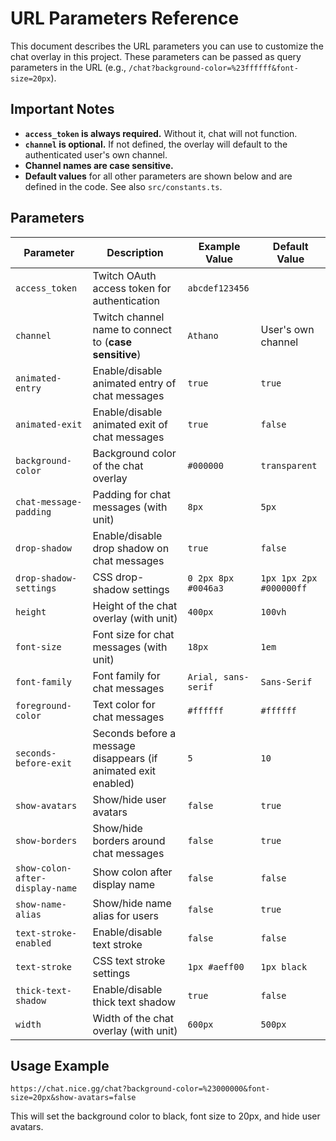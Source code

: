 # URL Parameters Reference

This document describes the URL parameters you can use to customize the chat overlay in this project. These parameters can be passed as query parameters in the URL (e.g., `/chat?background-color=%23ffffff&font-size=20px`).

## Important Notes

- **`access_token` is always required.** Without it, chat will not function.
- **`channel` is optional.** If not defined, the overlay will default to the authenticated user's own channel.
- **Channel names are case sensitive.**
- **Default values** for all other parameters are shown below and are defined in the code. See also `src/constants.ts`.

## Parameters

| Parameter                       | Description                                                    | Example Value       | Default Value           |
| ------------------------------- | -------------------------------------------------------------- | ------------------- | ----------------------- |
| `access_token`                  | Twitch OAuth access token for authentication                   | `abcdef123456`      |                         |
| `channel`                       | Twitch channel name to connect to (**case sensitive**)         | `Athano`            | User's own channel      |
| `animated-entry`                | Enable/disable animated entry of chat messages                 | `true`              | `true`                  |
| `animated-exit`                 | Enable/disable animated exit of chat messages                  | `true`              | `false`                 |
| `background-color`              | Background color of the chat overlay                           | `#000000`           | `transparent`           |
| `chat-message-padding`          | Padding for chat messages (with unit)                          | `8px`               | `5px`                   |
| `drop-shadow`                   | Enable/disable drop shadow on chat messages                    | `true`              | `false`                 |
| `drop-shadow-settings`          | CSS drop-shadow settings                                       | `0 2px 8px #0046a3` | `1px 1px 2px #000000ff` |
| `height`                        | Height of the chat overlay (with unit)                         | `400px`             | `100vh`                 |
| `font-size`                     | Font size for chat messages (with unit)                        | `18px`              | `1em`                   |
| `font-family`                   | Font family for chat messages                                  | `Arial, sans-serif` | `Sans-Serif`            |
| `foreground-color`              | Text color for chat messages                                   | `#ffffff`           | `#ffffff`               |
| `seconds-before-exit`           | Seconds before a message disappears (if animated exit enabled) | `5`                 | `10`                    |
| `show-avatars`                  | Show/hide user avatars                                         | `false`             | `true`                  |
| `show-borders`                  | Show/hide borders around chat messages                         | `false`             | `true`                  |
| `show-colon-after-display-name` | Show colon after display name                                  | `false`             | `false`                 |
| `show-name-alias`               | Show/hide name alias for users                                 | `false`             | `true`                  |
| `text-stroke-enabled`           | Enable/disable text stroke                                     | `false`             | `false`                 |
| `text-stroke`                   | CSS text stroke settings                                       | `1px #aeff00`       | `1px black`             |
| `thick-text-shadow`             | Enable/disable thick text shadow                               | `true`              | `false`                 |
| `width`                         | Width of the chat overlay (with unit)                          | `600px`             | `500px`                 |

## Usage Example

```
https://chat.nice.gg/chat?background-color=%23000000&font-size=20px&show-avatars=false
```

This will set the background color to black, font size to 20px, and hide user avatars.

